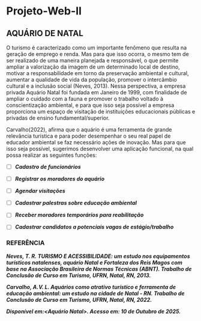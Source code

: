 # Projeto-Web-II

## AQUÁRIO DE NATAL
 
O turismo é caracterizado como um importante fenômeno que resulta na geração de emprego e renda. Mas para que isso ocorra, o mesmo tem de ser realizado de uma maneira planejada e responsável, o que permite ampliar a valorização da imagem de um determinado local de destino, motivar a responsabilidade em torno da preservação ambiental e cultural, aumentar a qualidade de vida da população, promover o intercâmbio cultural e a inclusão social (Neves, 2013). Nessa perspectiva, a empresa privada Aquário Natal foi fundada em Janeiro de 1999, com finalidade de ampliar o cuidado com a fauna e promover o trabalho voltado à conscientização ambiental, e para que isso seja possível a empresa proporciona um espaço de visitação de instituições educacionais públicas e privadas de ensino fundamental/superior. 

Carvalho(2022), afirma que o aquário é uma ferramenta de grande relevância turística e para poder desempenhar o seu real papel de educador ambiental se faz necessário ações de inovação. Mas para que isso seja possível, sugerimos desenvolver uma aplicação funcional, na qual possa realizar as seguintes funções: 

- [ ] __*Cadastro de funcionários*__ 
- [ ] __*Registrar os moradores do aquário*__ 
- [ ] __*Agendar visitações*__ 
- [ ] __*Cadastrar palestras sobre educação ambiental*__ 
- [ ] __*Receber moradores temporários para reabilitação*__ 
- [ ] __*Cadastrar candidatos a potenciais vagas de estágio/trabalho*__


### REFERÊNCIA

__*Neves, T. R. TURISMO E ACESSIBILIDADE: um estudo nos equipamentos turísticos natalenses, aquário Natal e Fortaleza dos Reis Magos com base na Associação Brasileira de Normas Técnicas (ABNT). Trabalho de Conclusão de Curso em Turismo, UFRN, Natal, RN, 2013.*__

__*Carvalho, A.V. L. Aquários como atrativo turístico e ferramenta de educação ambiental: um estudo na cidade de Natal - RN. Trabalho de Conclusão de Curso em Turismo, UFRN, Natal, RN, 2022.*__

__*Disponível em:<Aquário Natal>. Acesso em: 10 de Outubro de 2025.*__ 
